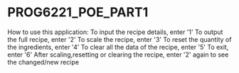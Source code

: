 # PROG6221_POE_PART1
How to use this application:
                To input the recipe details, enter '1'
                To output the full recipe, enter '2'
                To scale the recipe, enter '3'
                To reset the quantity of the ingredients, enter '4'
                To clear all the data of the recipe, enter '5'
                To exit, enter '6'
 After scaling,resetting or clearing the recipe, enter '2' again to see the changed/new  recipe
                
